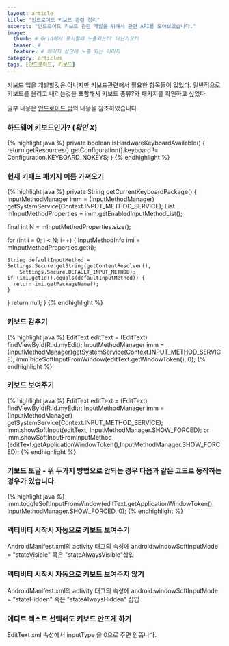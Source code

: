 ```yaml
---
layout: article
title: "안드로이드 키보드 관련 정리"
excerpt: "안드로이드 키보드 관련 개발을 위해서 관련 API를 모아보았습니다."
image: 
  thumb: # Grid에서 표시할때 노출되는?? 아닌가요?!
  teaser: # 
  feature: # 페이지 상단에 노출 되는 이미지 
category: articles
tags: [안드로이드, 키보드]
---
```


키보드 앱을 개발할것은 아니지만 키보드관련해서 필요한 항목들이 있었다. 
일반적으로 키보드를 올리고 내리는것을 포함해서 키보드 종류?와 패키지를 확인하고 싶었다. 

일부 내용은 [안드로이드 펍](http://www.androidpub.com/1104990)의 내용을 참조하였습니다.

### 하드웨어 키보드인가? (*확인 X*)
{% highlight java %}
private boolean isHardwareKeyboardAvailable() {
  return getResources().getConfiguration().keyboard != Configuration.KEYBOARD_NOKEYS;
}
{% endhighlight %}

### 현재 키패드 패키지 이름 가져오기
{% highlight java %}
private String getCurrentKeyboardPackage() {
  InputMethodManager imm = (InputMethodManager) getSystemService(Context.INPUT_METHOD_SERVICE);
  List<InputMethodInfo> mInputMethodProperties = imm.getEnabledInputMethodList();

  final int N = mInputMethodProperties.size();

  for (int i = 0; i < N; i++) {
    InputMethodInfo imi = mInputMethodProperties.get(i);

    String defaultInputMethod = Settings.Secure.getString(getContentResolver(),
        Settings.Secure.DEFAULT_INPUT_METHOD);
    if (imi.getId().equals(defaultInputMethod)) {
      return imi.getPackageName();
    }
  }
  return null;
}
{% endhighlight %}


### 키보드 감추기
{% highlight java %}
EditText editText = (EditText) findViewById(R.id.myEdit);
InputMethodManager imm = (InputMethodManager)getSystemService(Context.INPUT_METHOD_SERVICE);
imm.hideSoftInputFromWindow(editText.getWindowToken(), 0);
{% endhighlight %}

### 키보드 보여주기
{% highlight java %}
EditText editText = (EditText) findViewById(R.id.myEdit);
InputMethodManager imm = (InputMethodManager) getSystemService(Context.INPUT_METHOD_SERVICE);
imm.showSoftInput(editText, InputMethodManager.SHOW_FORCED);
or
imm.showSoftInputFromInputMethod (editText.getApplicationWindowToken(),InputMethodManager.SHOW_FORCED);
{% endhighlight %}

### 키보드 토글 - 위 두가지 방법으로 안되는 경우 다음과 같은 코드로 동작하는 경우가 있습니다.
{% highlight java %}
imm.toggleSoftInputFromWindow(editText.getApplicationWindowToken(),  InputMethodManager.SHOW_FORCED, 0); 
{% endhighlight %}

### 액티비티 시작시 자동으로 키보드 보여주기
AndroidManifest.xml의 activity 태그의 속성에 android:windowSoftInputMode = "stateVisible" 혹은 "stateAlwaysVisible"삽입

### 액티비티 시작시 자동으로 키보드 보여주지 않기
AndroidManifest.xml의 activity 태그의 속성에 android:windowSoftInputMode = "stateHidden" 혹은 "stateAlwaysHidden" 삽입

### 에디트 텍스트 선택해도 키보드 안뜨게 하기
EditText xml 속성에서 inputType 을 0으로 주면 안뜹니다.

